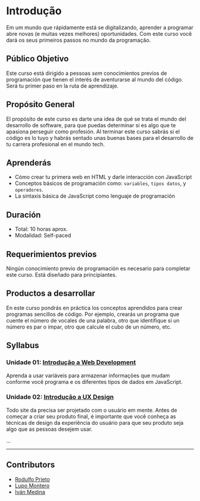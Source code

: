 # Introdução

Em um mundo que rápidamente está se digitalizando, aprender a programar abre
novas (e muitas vezes melhores) oportunidades. Com este curso você dará os seus
primeiros passos no mundo da programação.

## Público Objetivo

Este curso está dirigido a pessoas _sem_ conocimientos previos de programación
que tienen el interés de aventurarse al mundo del código. Será tu primer paso en
la ruta de aprendizaje.

## Propósito General

El propósito de este curso es darte una idea de qué se trata el mundo del
desarrollo de software, para que puedas determinar si es algo que te apasiona
perseguir como profesión. Al terminar este curso sabrás si el código es lo tuyo
y habrás sentado unas buenas bases para el desarrollo de tu carrera profesional
en el mundo tech.

## Aprenderás

* Cómo crear tu primera web en HTML y darle interacción con JavaScript
* Conceptos básicos de programación como: `variables`, `tipos datos`,
  y `operadores`.
* La sintaxis básica de JavaScript como lenguaje de programación

## Duración

* Total: 10 horas aprox.
* Modalidad: Self-paced

## Requerimientos previos

Ningún conocimiento previo de programación es necesario para completar este
curso. Está diseñado para principiantes.

## Productos a desarrollar

En este curso pondrás en práctica los conceptos aprendidos para crear programas
sencillos de código. Por ejemplo, crearás un programa que cuente el número de
vocales de una palabra, otro que identifique si un número es par o impar, otro
que calcule el cubo de un número, etc.

## Syllabus

### Unidade 01: [Introdução a Web Development](01-web-development)

Aprenda a usar variáveis para armazenar informações que mudam conforme você 
programa e os diferentes tipos de dados em JavaScript.

### Unidade 02: [Introdução a UX Design](02-ux-design)

Todo site da precisa ser projetado com o usuário em mente. Antes de começar a
criar seu produto final, é importante que você conheça as técnicas de design da
experiência do usuário para que seu produto seja algo que as pessoas desejem usar.

...

***

## Contributors

* [Rodulfo Prieto](https://github.com/chamodev)
* [Lupo Montero](https://github.com/lupomontero)
* [Iván Medina](https://github.com/ivandevp)
